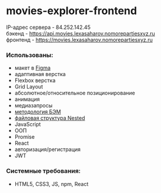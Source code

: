 # movies-explorer-frontend

IP-адрес сервера - 84.252.142.45 \
бэкенд - https://api.movies.lexasaharov.nomorepartiesxyz.ru \
фронтенд - https://movies.lexasaharov.nomorepartiesxyz.ru

### Использованы:

* макет в [Figma](https://www.figma.com/)
* адаптивная верстка
* Flexbox верстка
* Grid Layout
* абсолютное/относительное позиционирование
* анимация
* медиазапросы
* [методология БЭМ](https://ru.bem.info/)
* [файловая структура Nested](https://ru.bem.info/methodology/filestructure/#nested)
* JavaScript
* ООП
* Promise
* React
* авторизация/регистрация
* JWT

### Системные требования:
* HTML5, CSS3, JS, npm, React